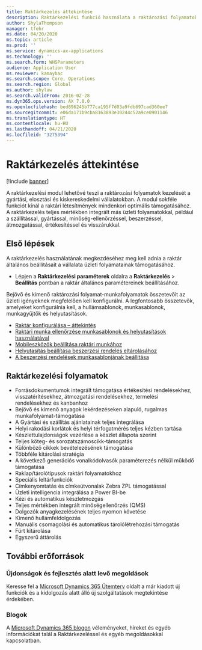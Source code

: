```yaml
---
title: Raktárkezelés áttekintése
description: Raktárkezelési funkció használata a raktározási folyamatok figyelésére és automatizálására.
author: ShylaThompson
manager: tfehr
ms.date: 04/20/2020
ms.topic: article
ms.prod: ''
ms.service: dynamics-ax-applications
ms.technology: ''
ms.search.form: WHSParameters
audience: Application User
ms.reviewer: kamaybac
ms.search.scope: Core, Operations
ms.search.region: Global
ms.author: shylaw
ms.search.validFrom: 2016-02-28
ms.dyn365.ops.version: AX 7.0.0
ms.openlocfilehash: bed896245b777ca195f7d03a9fdb697cad360ee7
ms.sourcegitcommit: e06da171b9cba8163893e30244c52a9ce0901146
ms.translationtype: HT
ms.contentlocale: hu-HU
ms.lasthandoff: 04/21/2020
ms.locfileid: "3275394"
---
```

# <a name="warehouse-management-overview"></a>Raktárkezelés áttekintése

[!include [banner](../includes/banner.md)]

A raktárkezelési modul lehetővé teszi a raktározási folyamatok kezelését a gyártási, elosztási és kiskereskedelmi vállalatokban. A modul sokféle funkciót kínál a raktári létesítmények mindenkori optimális támogatásához. A raktárkezelés teljes mértékben integrált más üzleti folyamatokkal, például a szállítással, gyártással, minőség-ellenőrzéssel, beszerzéssel, átmozgatással, értékesítéssel és visszárukkal.

## <a name="get-started"></a>Első lépések
A raktárkezelés használatának megkezdéséhez meg kell adnia a raktár általános beállításait a vállalata üzleti folyamatainak támogatásához.

- Lépjen a **Raktárkezelési paraméterek** oldalra a **Raktárkezelés** > **Beállítás** pontban a raktár általános paramétereinek beállításához.

Bejövő és kimenő raktározási folyamat-munkafolyamatok összetevőit az üzleti igényeknek megfelelően kell konfigurálni. A legfontosabb összetevők, amelyeket konfigurálnia kell, a hullámsablonok, munkasablonok, munkagyűjtők és helyutasítások.

- [Raktár konfigurálása – áttekintés](warehouse-configuration.md)
- [Raktári munka ellenőrzése munkasablonok és helyutasítások használatával](control-warehouse-location-directives.md)
- [Mobileszközök beállítása raktári munkához](configure-mobile-devices-warehouse.md)
- [Helyutasítás beállítása beszerzési rendelés eltárolásához](../transportation/tasks/set-up-location-directive-purchase-order-put-away.md)
- [A beszerzési rendelések munkasablonjának beállítása](./tasks/set-up-work-template-purchase-orders.md)

## <a name="warehouse-management-processes"></a>Raktárkezelési folyamatok
- Forrásdokumentumok integrált támogatása értékesítési rendelésekhez, visszatérítésekhez, átmozgatási rendelésekhez, termelési rendelésekhez és kanbanhoz  
- Bejövő és kimenő anyagok lekérdezéseken alapuló, rugalmas munkafolyamat-támogatása
- A Gyártási és szállítás ajánlatainak teljes integrálása
- Helyi rakodási korlátok és helyi térfogatmérés teljes kézben tartása
- Készlettulajdonságok vezérlése a készlet állapota szerint
- Teljes köteg- és sorozatszámoscikk-támogatás
- Különböző cikkek bevételezésének támogatása
- Többféle kitárolási stratégia
- A következő generációs vonalkódolvasók paraméterezés nélkül működő támogatása
- Raklap/tárolótípusok raktári folyamatokhoz
- Speciális leltárfunkciók
- Címkenyomtatás és címkeútvonalak Zebra ZPL támogatással
- Üzleti intelligencia integrálása a Power BI-be
- Kézi és automatikus készletmozgás
- Teljes mértékben integrált minőségellenőrzés (QMS)
- Dolgozók anyagkezelésének teljes nyomon követése
- Kimenő hullámfeldolgozás
- Manuális csomagolási és automatikus tárolólétrehozási támogatás
- Fürt kitárolása
- Egyszerű áttárolás

## <a name="additional-resources"></a>További erőforrások
### <a name="whats-new-and-in-development"></a>Újdonságok és fejlesztés alatt levő megoldások
Keresse fel a [Microsoft Dynamics 365 Ütemterv](https://roadmap.dynamics.com/) oldalt a már kiadott új funkciók és a kidolgozás alatt álló új szolgáltatások megtekintése érdekében.

### <a name="blogs"></a>Blogok
A [Microsoft Dynamics 365 blogon](https://community.dynamics.com/b/msftdynamicsblog) véleményeket, híreket és egyéb információkat talál a Raktárkezeléssel és egyéb megoldásokkal kapcsolatban.


 

